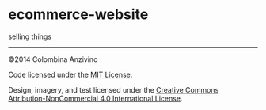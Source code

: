 ecommerce-website
=================

selling things

---

©2014 Colombina Anzivino

Code licensed under the [MIT License](LICENSE).

Design, imagery, and test licensed under the [Creative Commons Attribution-NonCommercial 4.0 International License](http://creativecommons.org/licenses/by-nc/4.0/).